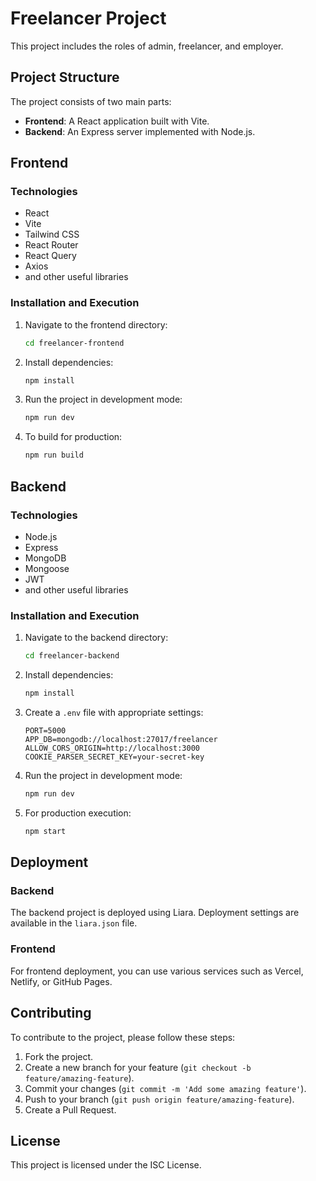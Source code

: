 # Freelancer Project

This project includes the roles of admin, freelancer, and employer.

## Project Structure

The project consists of two main parts:

- **Frontend**: A React application built with Vite.
- **Backend**: An Express server implemented with Node.js.

## Frontend

### Technologies

- React
- Vite
- Tailwind CSS
- React Router
- React Query
- Axios
- and other useful libraries

### Installation and Execution

1. Navigate to the frontend directory:
   ```bash
   cd freelancer-frontend
   ```

2. Install dependencies:
   ```bash
   npm install
   ```

3. Run the project in development mode:
   ```bash
   npm run dev
   ```

4. To build for production:
   ```bash
   npm run build
   ```

## Backend

### Technologies

- Node.js
- Express
- MongoDB
- Mongoose
- JWT
- and other useful libraries

### Installation and Execution

1. Navigate to the backend directory:
   ```bash
   cd freelancer-backend
   ```

2. Install dependencies:
   ```bash
   npm install
   ```

3. Create a `.env` file with appropriate settings:
   ```
   PORT=5000
   APP_DB=mongodb://localhost:27017/freelancer
   ALLOW_CORS_ORIGIN=http://localhost:3000
   COOKIE_PARSER_SECRET_KEY=your-secret-key
   ```

4. Run the project in development mode:
   ```bash
   npm run dev
   ```

5. For production execution:
   ```bash
   npm start
   ```

## Deployment

### Backend

The backend project is deployed using Liara. Deployment settings are available in the `liara.json` file.

### Frontend

For frontend deployment, you can use various services such as Vercel, Netlify, or GitHub Pages.

## Contributing

To contribute to the project, please follow these steps:

1. Fork the project.
2. Create a new branch for your feature (`git checkout -b feature/amazing-feature`).
3. Commit your changes (`git commit -m 'Add some amazing feature'`).
4. Push to your branch (`git push origin feature/amazing-feature`).
5. Create a Pull Request.

## License

This project is licensed under the ISC License.